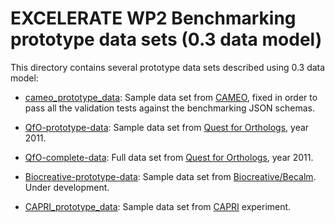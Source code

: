 # EXCELERATE WP2 Benchmarking prototype data sets (0.3 data model)

This directory contains several prototype data sets described using 0.3 data model:

* [cameo_prototype_data](cameo_prototype_data): Sample data set from [CAMEO](https://www.cameo3d.org/), fixed in order to pass all the validation tests against the benchmarking JSON schemas.

* [QfO-prototype-data](QfO-prototype-data): Sample data set from [Quest for Orthologs](http://questfororthologs.org/), year 2011.

* [QfO-complete-data](QfO-complete-data): Full data set from [Quest for Orthologs](http://questfororthologs.org/), year 2011.

* [Biocreative-prototype-data](Biocreative-prototype-data): Sample data set from [Biocreative/Becalm](http://www.becalm.eu/). Under development.

* [CAPRI_prototype_data](CAPRI_prototype_data): Sample data set from [CAPRI](http://www.ebi.ac.uk/msd-srv/capri/capri.html) experiment.

